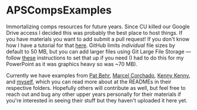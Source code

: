 # APSCompsExamples

Immortalizing comps resources for future years. Since CU killed our Google Drive access I decided this was probably the best place to host things. If you have materials you want to add submit a pull request! If you don't know how I have a tutorial for that [here](https://github.com/kirklong/ASTR_6000_Workshop). GitHub limits *individual* file sizes by default to 50 MB, but you can add larger files using Git Large File Storage &mdash; follow [these](https://docs.github.com/en/repositories/working-with-files/managing-large-files/about-large-files-on-github) instructions to set that up if you need (I had to do this for my PowerPoint as it was graphics heavy so was ~70 MB). 

Currently we have examples from [Pat Behr](Pat), [Marcel Corchado](marcel), [Kenny Kenny](kenny), and [myself](Kirk), which you can read more about at the READMEs in their respective folders. Hopefully others will contribute as well, but feel free to reach out and bug any other upper years personally for their materials if you're interested in seeing their stuff but they haven't uploaded it here yet.
